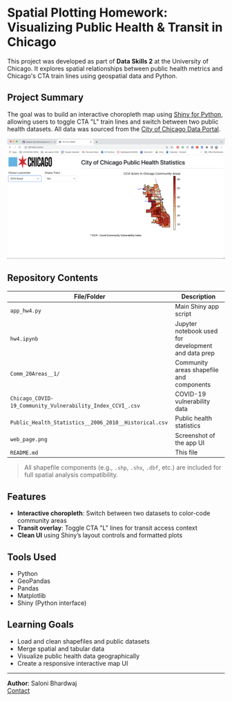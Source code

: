# Spatial Plotting Homework: Visualizing Public Health & Transit in Chicago

This project was developed as part of **Data Skills 2** at the University of Chicago. It explores spatial relationships between public health metrics and Chicago's CTA train lines using geospatial data and Python.

## Project Summary

The goal was to build an interactive choropleth map using [Shiny for Python](https://shiny.posit.co/py/), allowing users to toggle CTA "L" train lines and switch between two public health datasets. All data was sourced from the [City of Chicago Data Portal](https://data.cityofchicago.org/).

![App Screenshot](web_page.png)

## Repository Contents

| File/Folder | Description |
|-------------|-------------|
| `app_hw4.py` | Main Shiny app script |
| `hw4.ipynb` | Jupyter notebook used for development and data prep |
| `Comm_20Areas__1/` | Community areas shapefile and components |
| `Chicago_COVID-19_Community_Vulnerability_Index_CCVI_.csv` | COVID-19 vulnerability data |
| `Public_Health_Statistics__2006_2010__Historical.csv` | Public health statistics |
| `web_page.png` | Screenshot of the app UI |
| `README.md` | This file |

> All shapefile components (e.g., `.shp`, `.shx`, `.dbf`, etc.) are included for full spatial analysis compatibility.

## Features

- **Interactive choropleth**: Switch between two datasets to color-code community areas
- **Transit overlay**: Toggle CTA "L" lines for transit access context
- **Clean UI** using Shiny’s layout controls and formatted plots

## Tools Used

- Python
- GeoPandas
- Pandas
- Matplotlib
- Shiny (Python interface)

## Learning Goals

- Load and clean shapefiles and public datasets
- Merge spatial and tabular data
- Visualize public health data geographically
- Create a responsive interactive map UI

---

**Author**: Saloni Bhardwaj  
 [Contact](mailto:bhardwajsaloni97@gmail.com) 
